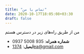 ```yaml
---
title: "تماس با من"
date: 2020-10-17T18:05:08+03:30
draft: false
---
```


من از طریق راه‌های زیر در دسترس هستم 

- **شماره همراه**: 935 5008 0937
- **ایمیل**: 1374ea@gmail.com

